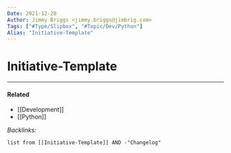 ```yaml
---
Date: 2021-12-28
Author: Jimmy Briggs <jimmy.briggs@jimbrig.com>
Tags: ["#Type/Slipbox", "#Topic/Dev/Python"]
Alias: "Initiative-Template"
---
```


# Initiative-Template

***

#### Related

- [[Development]]
- [[Python]]


*Backlinks:*

```dataview
list from [[Initiative-Template]] AND -"Changelog"
```